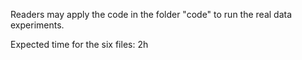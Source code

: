 Readers may apply the code in the folder "code" to run the real data experiments.


Expected time for the six files: 2h
